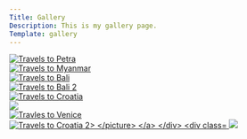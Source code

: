 ```yaml
---
Title: Gallery
Description: This is my gallery page.
Template: gallery
---
```



<div class="box span">
    <a href="%assets_url%/img/gallery/1.png">
        <picture>
            <source media="(max-width: 767px)" srcset="%base_url%/image/gallery/1.png?w=400&h=250&save-as=jpg&q=70&crop-to-fit"/>
            <img class="img" src="%base_url%/image/gallery/1.png?w=500&h=250&save-as=jpg&q=70&crop-to-fit" alt="Travels to Petra" />
        </picture>
    </a>
</div>

<div class="box span">
    <a href="%assets_url%/img/gallery/2.jpg">
        <picture>
            <source media="(max-width: 767px)" srcset="%base_url%/image/gallery/2.jpg?w=400&h=250&crop-to-fit&q=90"/>
            <img class="img" src="%base_url%/image/gallery/2.jpg?w=500&h=250&crop-to-fit" alt="Travels to Myanmar"/>
        </picture>
    </a>
</div>

<div class="box span">
    <a href="%assets_url%/img/gallery/3.jpg">
        <picture>
            <source media="(max-width: 767px)" srcset="%base_url%/image/gallery/3.jpg?w=400&h=250&q=70&crop-to-fit"/>
            <img class="img" src="%base_url%/image/gallery/3.jpg?w=500&h=250&q=70&crop-to-fit" alt="Travels to Bali">
        </picture>
    </a>
</div>

<div class="box span">
    <a href="%assets_url%/img/gallery/4.jpg">
        <picture>
            <source media="(max-width: 767px)" srcset="%base_url%/image/gallery/4.jpg?w=400&h=250&q=70&crop-to-fit"/>
            <img class="img" src="%base_url%/image/gallery/4.jpg?w=500&h=250&q=90&crop-to-fit" alt="Travels to Bali 2">
        </picture>
    </a>
</div>

<div class="box span">
    <a href="%assets_url%/img/gallery/5.jpg">
        <picture>
            <source media="(max-width: 767px)" srcset="%base_url%/image/gallery/5.jpg?w=400&h=250&q=70&crop-to-fit"/>
            <img class="img" src="%base_url%/image/gallery/5.jpg?w=500&h=250&q=90&crop-to-fit" alt="Travels to Croatia">
        </picture>
    </a>
</div>

<div class="box span">
    <a href="%assets_url%/img/gallery/6.jpg">
        <picture>
            <source media="(max-width: 767px)" srcset="%base_url%/image/gallery/6.jpg?w=400&h=250&q=70&crop-to-fit"/>
            <img class="img" src="%base_url%/image/gallery/6.jpg?w=500&h=250&q=90&crop-to-fit">
        </picture>
    </a>
</div>

<div class="box span">
    <a href="%assets_url%/img/gallery/7.jpg">
        <picture>
            <source media="(max-width: 767px)" srcset="%base_url%/image/gallery/7.jpg?w=400&h=250&q=70&crop-to-fit"/>
            <img class="img" src="%base_url%/image/gallery/7.jpg?w=500&h=250&q=70&crop-to-fit" alt="Travles to Venice">
        </picture>
    </a>
</div>

<div class="box span">
    <a href="%assets_url%/img/gallery/8.jpg">
        <picture>
            <source media="(max-width: 767px)" srcset="%base_url%/image/gallery/8.jpg?w=400&h=250&crop-to-fit&q=90"/>
            <img class="img" src="%base_url%/image/gallery/8.jpg?w=500&h=250&crop-to-fit" alt="Travels to Croatia 2>
        </picture>
    </a>
</div>

<div class="box span">
    <a href="%assets_url%/img/gallery/m.jpeg">
        <picture>
            <source media="(max-width: 767px)" srcset="%base_url%/image/gallery/m.jpeg?w=400&h=250&crop-to-fit&q=70"/>
            <img class="img" src="%base_url%/image/gallery/m.jpeg?w=500&h=250&crop-to-fit&q=70">
        </picture>
    </a>
</div>